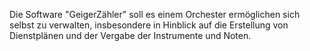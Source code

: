 Die Software "GeigerZähler" soll es einem Orchester
ermöglichen sich selbst zu verwalten,
insbesondere in Hinblick auf die Erstellung von Dienstplänen
und der Vergabe der Instrumente und Noten.